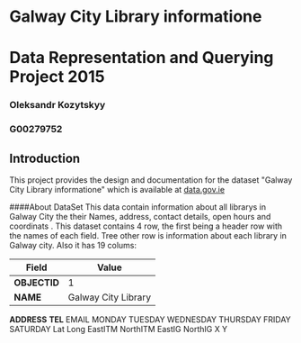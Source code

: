 
# Galway City Library informatione
# Data Representation and Querying Project 2015
### Oleksandr Kozytskyy
### G00279752

## Introduction
This project provides the design and documentation for the dataset "Galway City Library informatione" which is available at [data.gov.ie](https://data.gov.ie/dataset/galway-city-library-locations)

####About DataSet 
This data contain information about all librarys in Galway City the their Names, address, contact details, open hours and coordinats .
This dataset contains 4 row, the first being a header row with the names of each
field. Tree other row is information about each library in Galway city. Also it has 19 colums:

Field |	Value
------|------
**OBJECTID**| 1
**NAME**| Galway City Library
**ADDRESS**	
**TEL**	EMAIL	MONDAY	TUESDAY	WEDNESDAY	THURSDAY	FRIDAY	SATURDAY	Lat	Long	EastITM	NorthITM	EastIG	NorthIG	X	Y



